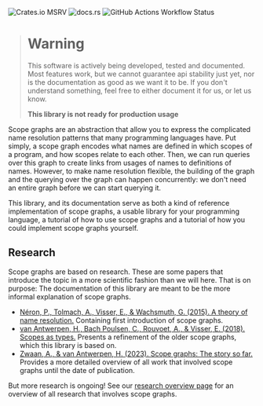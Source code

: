 ![Crates.io MSRV](https://img.shields.io/crates/msrv/scopegraphs?style=for-the-badge)
![docs.rs](https://img.shields.io/docsrs/scopegraphs?style=for-the-badge)
![GitHub Actions Workflow Status](https://img.shields.io/github/actions/workflow/status/metaborg/rust-scopegraphs/rust.yml?style=for-the-badge)

> # Warning
> This software is actively being developed, tested and documented.
> Most features work, but we cannot guarantee api stability just yet,
> nor is the documentation as good as we want it to be. If you don't understand
> something, feel free to either document it for us, or let us know.
>
> **This library is not ready for production usage**

Scope graphs are an abstraction that allow you to express the complicated
name resolution patterns that many programming languages have.
Put simply, a scope graph encodes what names are defined in which scopes of
a program, and how scopes relate to each other.
Then, we can run queries over this graph to create links from usages of names
to definitions of names.
However, to make name resolution flexible,
the building of the graph and the querying over the graph can happen concurrently:
we don't need an entire graph before we can start querying it.

This library, and its documentation serve as both a kind of reference implementation of scope graphs,
a usable library for your programming language,
a tutorial of how to use scope graphs
and a tutorial of how you could implement scope graphs yourself.

## Research

Scope graphs are based on research.
These are some papers that introduce the topic in a more scientific fashion than we will here.
That is on purpose: The documentation of this library are meant to be the more informal explanation of scope graphs.

* [Néron, P., Tolmach, A., Visser, E., & Wachsmuth, G. (2015). A theory of name resolution.](https://web.cecs.pdx.edu/~apt/esop15.pdf)
  Containing first introduction of scope graphs.
* [van Antwerpen, H., Bach Poulsen, C., Rouvoet, A., & Visser, E. (2018). Scopes as types.](https://repository.tudelft.nl/islandora/object/uuid:9aad733b-23d4-45d7-b52f-331b80c5d029/datastream/OBJ/download)
  Presents a refinement of the older scope graphs, which this library is based on.
* [Zwaan, A., & van Antwerpen, H. (2023). Scope graphs: The story so far.](https://repository.tudelft.nl/islandora/object/uuid:3024d587-7c5d-44bd-8471-27b7c2e59160/datastream/OBJ/download)
  Provides a more detailed overview of all work that involved scope graphs until the date of publication.

But more research is ongoing! See
our [research overview page](https://pl.ewi.tudelft.nl/research/projects/scope-graphs/) for an overview of all research
that involves scope
graphs.